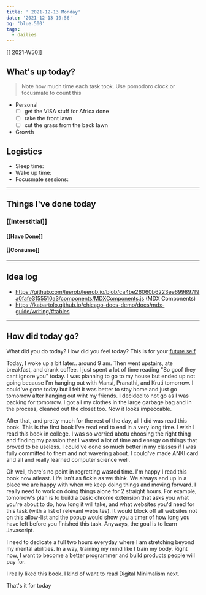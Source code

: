 ```yaml
---
title: ' 2021-12-13 Monday'
date: '2021-12-13 10:56'
bg: 'blue.500' 
tags:
  - dailies
---
```


[[ 2021-W50]]
## What's up today?
> Note how much time each task took. Use pomodoro clock or focusmate to count this
- Personal
	- [ ] get the VISA stuff for Africa done
	- [ ] rake the front lawn
	- [ ] cut the grass from the back lawn
- Growth

## Logistics
- Sleep time:
- Wake up time:
- Focusmate sessions: 

___________________________
## Things I've done today

### [[Interstitial]]

#### [[Have Done]]

#### [[Consume]]

___________________________

## Idea log
- https://github.com/leerob/leerob.io/blob/ca4be26060b6223ee699897f9a0fafe3155510a3/components/MDXComponents.js (MDX Components)
- https://kabartolo.github.io/chicago-docs-demo/docs/mdx-guide/writing/#tables

___________________________
## How did today go?
What did you do today? How did you feel today? This is for your [future self](https://sive.rs/dj)

Today, I woke up a bit later.. around 9 am. Then went upstairs, ate breakfast, and drank coffee. I just spent a lot of time reading "So goof they cant ignore you" today. I was planning to go to my house but ended up not going because I'm hanging out with Mansi, Pranathi, and Kruti tomorrow. I could've gone today but I felt it was better to stay home and just go tomorrow after hanging out wiht my friends. I decided to not go as I was packing for tomorrow. I got all my clothes in the large garbage bag and in the process, cleaned out the closet too. Now it looks impeccable. 

After that, and pretty much for the rest of the day, all I did was read this book. This is the first book I've read end to end in a very long time. I wish I read this book in college. I was so worried abotu choosing the right thing and finding my passion that I wasted a lot of time and energy on things that proved to be useless. I could've done so much better in my classes if I was fully committed to them and not wavering about. I could've made ANKI card and all and really learned computer science well. 

Oh well, there's no point in regretting wasted time. I'm happy I read this book now atleast. Life isn't as fickle as we think. We always end up in a place we are happy with when we keep doing things and moving forward. I really need to work on doing things alone for 2 straight hours. For example, tomorrow's plan is to build a basic chrome extension that asks you what you're about to do, how long it will take, and what websites you'd need for this task (with a list of relevant websites). It would block off all websites not on this allow-list and the popup would show you a timer of how long you have left before you finished this task. Anyways, the goal is to learn Javascript.

I need to dedicate a full two hours everyday where I am stretching beyond my mental abilities. In a way, training my mind like I train my body. Right now, I want to become a better programmer and build products people will pay for.

I really liked this book. I kind of want to read Digital Minimalism next. 

That's it for today
